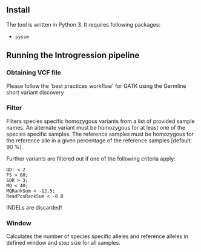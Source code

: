## Install

The tool is written in Python 3. It requires following packages:

* `pysam `


## Running the Introgression pipeline

### Obtaining VCF file

Please follow the 'best practices workflow' for GATK using the Germline short variant discovery  

### Filter

 Filters species specific homozygous variants from a list of provided sample names. 
 An alternate variant must be homozygous for at least one of the species specific 
 samples. The reference samples must be homozygous for the reference alle in a 
 given percentage of the reference samples [default: 90 %]. 
 
 Further variants are filtered out if one of the following criteria apply: 
 
 ```
 QD: < 2 
 FS > 60; 
 SOR > 3; 
 MQ < 40; 
 MQRankSum < -12.5; 
 ReadPosRankSum < -8.0
 ``` 
 
 INDELs are discarded!



### Window

Calculates the number of species specific alleles 
and reference alleles in defined window and step size for all samples.
